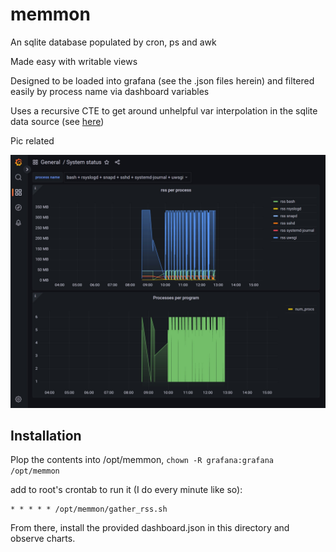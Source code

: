 memmon
======

An sqlite database populated by cron, ps and awk

Made easy with writable views

Designed to be loaded into grafana (see the .json files herein) and filtered easily by process name via dashboard variables

Uses a recursive CTE to get around unhelpful var interpolation in the sqlite data source (see [here](https://github.com/fr-ser/grafana-sqlite-datasource/issues/90))

Pic related

![get you some](https://github.com/teodesian/memmon/blob/master/example.jpg?raw=true)

Installation
------------

Plop the contents into /opt/memmon, `chown -R grafana:grafana /opt/memmon`

add to root's crontab to run it (I do every minute like so):

```
* * * * * /opt/memmon/gather_rss.sh
```

From there, install the provided dashboard.json in this directory and observe charts.
